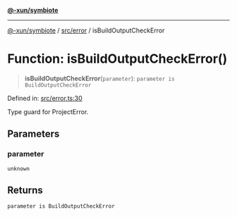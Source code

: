 [**@-xun/symbiote**](../../../README.md)

***

[@-xun/symbiote](../../../README.md) / [src/error](../README.md) / isBuildOutputCheckError

# Function: isBuildOutputCheckError()

> **isBuildOutputCheckError**(`parameter`): `parameter is BuildOutputCheckError`

Defined in: [src/error.ts:30](https://github.com/Xunnamius/symbiote/blob/a0fabf117a4e10cf68aa181dc5bfba0344eaceea/src/error.ts#L30)

Type guard for ProjectError.

## Parameters

### parameter

`unknown`

## Returns

`parameter is BuildOutputCheckError`

